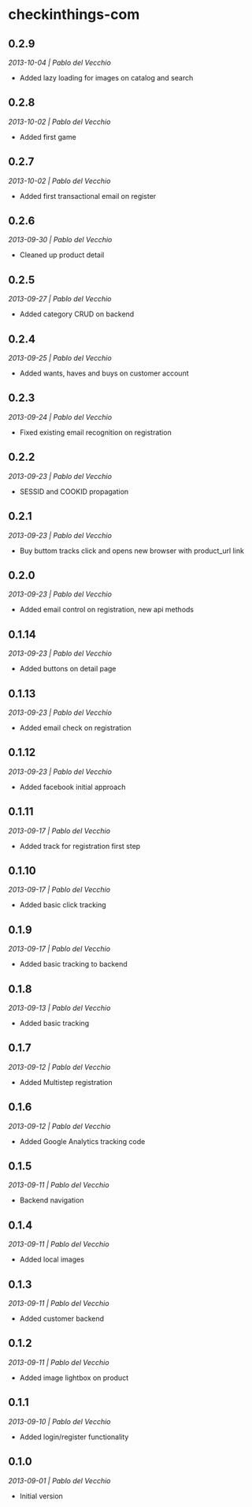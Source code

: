 checkinthings-com
=================

## 0.2.9
*2013-10-04 | Pablo del Vecchio*

- Added lazy loading for images on catalog and search


## 0.2.8
*2013-10-02 | Pablo del Vecchio*

- Added first game


## 0.2.7
*2013-10-02 | Pablo del Vecchio*

- Added first transactional email on register


## 0.2.6
*2013-09-30 | Pablo del Vecchio*

- Cleaned up product detail


## 0.2.5
*2013-09-27 | Pablo del Vecchio*

- Added category CRUD on backend


## 0.2.4
*2013-09-25 | Pablo del Vecchio*

- Added wants, haves and buys on customer account


## 0.2.3
*2013-09-24 | Pablo del Vecchio*

- Fixed existing email recognition on registration


## 0.2.2
*2013-09-23 | Pablo del Vecchio*

- SESSID and COOKID propagation


## 0.2.1
*2013-09-23 | Pablo del Vecchio*

- Buy buttom tracks click and opens new browser with product_url link


## 0.2.0
*2013-09-23 | Pablo del Vecchio*

- Added email control on registration, new api methods


## 0.1.14
*2013-09-23 | Pablo del Vecchio*

- Added buttons on detail page


## 0.1.13
*2013-09-23 | Pablo del Vecchio*

- Added email check on registration


## 0.1.12
*2013-09-23 | Pablo del Vecchio*

- Added facebook initial approach


## 0.1.11
*2013-09-17 | Pablo del Vecchio*

- Added track for registration first step


## 0.1.10
*2013-09-17 | Pablo del Vecchio*

- Added basic click tracking


## 0.1.9
*2013-09-17 | Pablo del Vecchio*

- Added basic tracking to backend


## 0.1.8
*2013-09-13 | Pablo del Vecchio*

- Added basic tracking


## 0.1.7
*2013-09-12 | Pablo del Vecchio*

- Added Multistep registration


## 0.1.6
*2013-09-12 | Pablo del Vecchio*

- Added Google Analytics tracking code


## 0.1.5
*2013-09-11 | Pablo del Vecchio*

- Backend navigation


## 0.1.4
*2013-09-11 | Pablo del Vecchio*

- Added local images


## 0.1.3
*2013-09-11 | Pablo del Vecchio*

- Added customer backend


## 0.1.2
*2013-09-11 | Pablo del Vecchio*

- Added image lightbox on product


## 0.1.1
*2013-09-10 | Pablo del Vecchio*

- Added login/register functionality


## 0.1.0
*2013-09-01 | Pablo del Vecchio*

- Initial version
